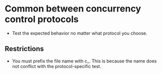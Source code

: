 # Common between concurrency control protocols
- Test the expected behavior no matter what protocol you choose.

## Restrictions
- You must prefix the file name with c_. This is because the name does not conflict with the protocol-specific test.
